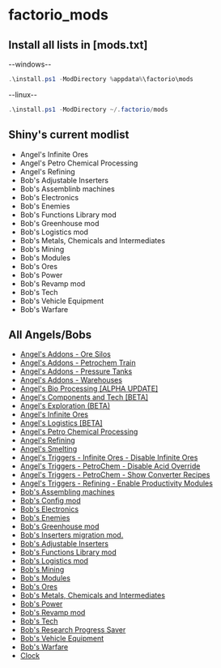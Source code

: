 # factorio_mods

## Install all lists in [mods.txt]

--windows--

```powershell
.\install.ps1 -ModDirectory %appdata%\factorio\mods
```
--linux--

```powershell
.\install.ps1 -ModDirectory ~/.factorio/mods
```

## Shiny's current modlist
* Angel's Infinite Ores
* Angel's Petro Chemical Processing
* Angel's Refining
* Bob's Adjustable Inserters
* Bob's Assemblinb machines
* Bob's Electronics
* Bob's Enemies
* Bob's Functions Library mod
* Bob's Greenhouse mod
* Bob's Logistics mod
* Bob's Metals, Chemicals and Intermediates
* Bob's Mining
* Bob's Modules
* Bob's Ores
* Bob's Power
* Bob's Revamp mod
* Bob's Tech
* Bob's Vehicle Equipment
* Bob's Warfare

## All Angels/Bobs

* [Angel's Addons - Ore Silos](https://mods.factorio.com/api/downloads/data/mods/547/angelsaddons-oresilos_0.4.0.zip)
* [Angel's Addons - Petrochem Train](https://mods.factorio.com/api/downloads/data/mods/1260/angelsaddons-petrotrain_0.3.2.zip)
* [Angel's Addons - Pressure Tanks](https://mods.factorio.com/api/downloads/data/mods/743/angelsaddons-pressuretanks_0.3.0.zip)
* [Angel's Addons - Warehouses](https://mods.factorio.com/api/downloads/data/mods/754/angelsaddons-warehouses_0.3.0.zip)
* [Angel's Bio Processing [ALPHA UPDATE]](https://mods.factorio.com/api/downloads/data/mods/741/angelsbioprocessing_0.5.1.zip)
* [Angel's Components and Tech [BETA]](https://mods.factorio.com/api/downloads/data/mods/1080/angelscomponents_0.2.0.zip)
* [Angel's Exploration (BETA)](https://mods.factorio.com/api/downloads/data/mods/1324/angelsexploration_0.2.0.zip)
* [Angel's Infinite Ores](https://mods.factorio.com/api/downloads/data/mods/60/angelsinfiniteores_0.7.3.zip)
* [Angel's Logistics [BETA]](https://mods.factorio.com/api/downloads/data/mods/1079/angelslogistics_0.2.1.zip)
* [Angel's Petro Chemical Processing](https://mods.factorio.com/api/downloads/data/mods/683/angelspetrochem_0.7.4.zip)
* [Angel's Refining](https://mods.factorio.com/api/downloads/data/mods/103/angelsrefining_0.9.7.zip)
* [Angel's Smelting](https://mods.factorio.com/api/downloads/data/mods/715/angelssmelting_0.4.2.zip)
* [Angel's Triggers - Infinite Ores - Disable Infinite Ores](https://mods.factorio.com/api/downloads/data/mods/656/angelstrigger-infiniteores-disableinfiniteores_0.1.3.zip)
* [Angel's Triggers - PetroChem - Disable Acid Override](https://mods.factorio.com/api/downloads/data/mods/770/angelstrigger-petrochem-disableacidoverride_0.1.2.zip)
* [Angel's Triggers - PetroChem - Show Converter Recipes](https://mods.factorio.com/api/downloads/data/mods/685/angelstrigger-petrochem-showconverterrecipe_0.1.2.zip)
* [Angel's Triggers - Refining - Enable Productivity Modules](https://mods.factorio.com/api/downloads/data/mods/762/angelstrigger-refining-enableproductivity_0.1.1.zip)
* [Bob's Assembling machines](https://mods.factorio.com/api/downloads/data/mods/42/bobassembly_0.16.0.zip)
* [Bob's Config mod](https://mods.factorio.com/api/downloads/data/mods/43/bobconfig_0.14.0.zip)
* [Bob's Electronics](https://mods.factorio.com/api/downloads/data/mods/74/bobelectronics_0.16.0.zip)
* [Bob's Enemies](https://mods.factorio.com/api/downloads/data/mods/75/bobenemies_0.16.0.zip)
* [Bob's Greenhouse mod](https://mods.factorio.com/api/downloads/data/mods/76/bobgreenhouse_0.16.0.zip)
* [Bob's Inserters migration mod.](https://mods.factorio.com/api/downloads/data/mods/416/bobinsertermigrate_0.13.0.zip)
* [Bob's Adjustable Inserters](https://mods.factorio.com/api/downloads/data/mods/364/bobinserters_0.16.3.zip)
* [Bob's Functions Library mod](https://mods.factorio.com/api/downloads/data/mods/44/boblibrary_0.16.1.zip)
* [Bob's Logistics mod](https://mods.factorio.com/api/downloads/data/mods/111/boblogistics_0.16.3.zip)
* [Bob's Mining](https://mods.factorio.com/api/downloads/data/mods/77/bobmining_0.16.0.zip)
* [Bob's Modules](https://mods.factorio.com/api/downloads/data/mods/79/bobmodules_0.16.0.zip)
* [Bob's Ores](https://mods.factorio.com/api/downloads/data/mods/80/bobores_0.16.1.zip)
* [Bob's Metals, Chemicals and Intermediates](https://mods.factorio.com/api/downloads/data/mods/84/bobplates_0.16.0.zip)
* [Bob's Power](https://mods.factorio.com/api/downloads/data/mods/85/bobpower_0.16.1.zip)
* [Bob's Revamp mod](https://mods.factorio.com/api/downloads/data/mods/86/bobrevamp_0.16.0.zip)
* [Bob's Tech](https://mods.factorio.com/api/downloads/data/mods/88/bobtech_0.16.0.zip)
* [Bob's Research Progress Saver](https://mods.factorio.com/api/downloads/data/mods/89/bobtechsave_0.14.2.zip)
* [Bob's Vehicle Equipment](https://mods.factorio.com/api/downloads/data/mods/701/bobvehicleequipment_0.16.0.zip)
* [Bob's Warfare](https://mods.factorio.com/api/downloads/data/mods/95/bobwarfare_0.16.0.zip)
* [Clock](https://mods.factorio.com/api/downloads/data/mods/90/clock_0.16.0.zip)
